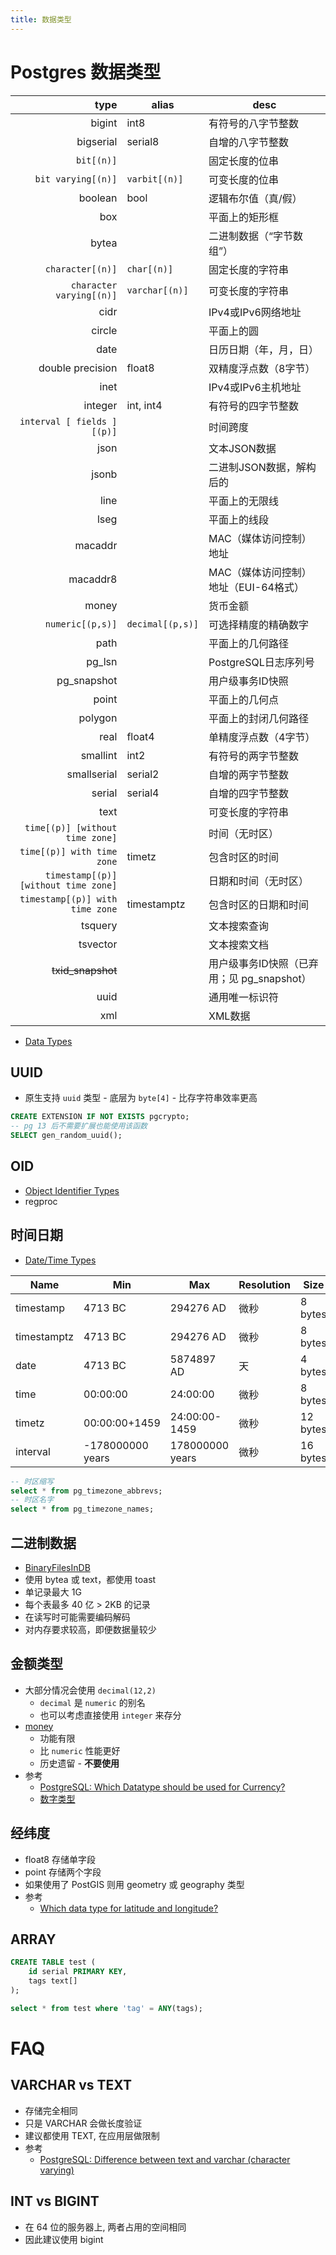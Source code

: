```yaml
---
title: 数据类型
---
```


# Postgres 数据类型

|                                 type | alias            | desc                                       |
| -----------------------------------: | ---------------- | ------------------------------------------ |
|                               bigint | int8             | 有符号的八字节整数                         |
|                            bigserial | serial8          | 自增的八字节整数                           |
|                           `bit[(n)]` |                  | 固定长度的位串                             |
|                   `bit varying[(n)]` | `varbit[(n)]`    | 可变长度的位串                             |
|                              boolean | bool             | 逻辑布尔值（真/假）                        |
|                                  box |                  | 平面上的矩形框                             |
|                                bytea |                  | 二进制数据（“字节数组”）                   |
|                     `character[(n)]` | `char[(n)]`      | 固定长度的字符串                           |
|             `character varying[(n)]` | `varchar[(n)]`   | 可变长度的字符串                           |
|                                 cidr |                  | IPv4或IPv6网络地址                         |
|                               circle |                  | 平面上的圆                                 |
|                                 date |                  | 日历日期（年，月，日）                     |
|                     double precision | float8           | 双精度浮点数（8字节）                      |
|                                 inet |                  | IPv4或IPv6主机地址                         |
|                              integer | int, int4        | 有符号的四字节整数                         |
|           `interval [ fields ][(p)]` |                  | 时间跨度                                   |
|                                 json |                  | 文本JSON数据                               |
|                                jsonb |                  | 二进制JSON数据，解构后的                   |
|                                 line |                  | 平面上的无限线                             |
|                                 lseg |                  | 平面上的线段                               |
|                              macaddr |                  | MAC（媒体访问控制）地址                    |
|                             macaddr8 |                  | MAC（媒体访问控制）地址（EUI-64格式）      |
|                                money |                  | 货币金额                                   |
|                     `numeric[(p,s)]` | `decimal[(p,s)]` | 可选择精度的精确数字                       |
|                                 path |                  | 平面上的几何路径                           |
|                               pg_lsn |                  | PostgreSQL日志序列号                       |
|                          pg_snapshot |                  | 用户级事务ID快照                           |
|                                point |                  | 平面上的几何点                             |
|                              polygon |                  | 平面上的封闭几何路径                       |
|                                 real | float4           | 单精度浮点数（4字节）                      |
|                             smallint | int2             | 有符号的两字节整数                         |
|                          smallserial | serial2          | 自增的两字节整数                           |
|                               serial | serial4          | 自增的四字节整数                           |
|                                 text |                  | 可变长度的字符串                           |
|      `time[(p)] [without time zone]` |                  | 时间（无时区）                             |
|           `time[(p)] with time zone` | timetz           | 包含时区的时间                             |
| `timestamp[(p)] [without time zone]` |                  | 日期和时间（无时区）                       |
|      `timestamp[(p)] with time zone` | timestamptz      | 包含时区的日期和时间                       |
|                              tsquery |                  | 文本搜索查询                               |
|                             tsvector |                  | 文本搜索文档                               |
|                    ~~txid_snapshot~~ |                  | 用户级事务ID快照（已弃用；见 pg_snapshot） |
|                                 uuid |                  | 通用唯一标识符                             |
|                                  xml |                  | XML数据                                    |

- [Data Types](https://www.postgresql.org/docs/current/datatype.html)

## UUID

- 原生支持 `uuid` 类型 - 底层为 `byte[4]` - 比存字符串效率更高

```sql
CREATE EXTENSION IF NOT EXISTS pgcrypto;
-- pg 13 后不需要扩展也能使用该函数
SELECT gen_random_uuid();
```

## OID

- [Object Identifier Types](https://www.postgresql.org/docs/current/datatype-oid.html)
- regproc

## 时间日期

- [Date/Time Types](https://www.postgresql.org/docs/current/datatype-datetime.html)

| Name        | Min              | Max             | Resolution | Size     |
| ----------- | ---------------- | --------------- | ---------- | -------- |
| timestamp   | 4713 BC          | 294276 AD       | 微秒       | 8 bytes  |
| timestamptz | 4713 BC          | 294276 AD       | 微秒       | 8 bytes  |
| date        | 4713 BC          | 5874897 AD      | 天         | 4 bytes  |
| time        | 00:00:00         | 24:00:00        | 微秒       | 8 bytes  |
| timetz      | 00:00:00+1459    | 24:00:00-1459   | 微秒       | 12 bytes |
| interval    | -178000000 years | 178000000 years | 微秒       | 16 bytes |

```sql
-- 时区缩写
select * from pg_timezone_abbrevs;
-- 时区名字
select * from pg_timezone_names;
```

## 二进制数据

- [BinaryFilesInDB](https://wiki.postgresql.org/wiki/BinaryFilesInDB)
- 使用 bytea 或 text，都使用 toast
- 单记录最大 1G
- 每个表最多 40 亿 > 2KB 的记录
- 在读写时可能需要编码解码
- 对内存要求较高，即便数据量较少

## 金额类型

- 大部分情况会使用 `decimal(12,2)`
  - `decimal` 是 `numeric` 的别名
  - 也可以考虑直接使用 `integer` 来存分
- [money](https://www.postgresql.org/docs/current/static/datatype-money.html)
  - 功能有限
  - 比 `numeric` 性能更好
  - 历史遗留 - **不要使用**
- 参考
  - [PostgreSQL: Which Datatype should be used for Currency?](https://stackoverflow.com/q/15726535/1870054)
  - [数字类型](https://www.postgresql.org/docs/current/static/datatype-numeric.html)

## 经纬度

- float8 存储单字段
- point 存储两个字段
- 如果使用了 PostGIS 则用 geometry 或 geography 类型
- 参考
  - [Which data type for latitude and longitude?](https://stackoverflow.com/a/8150944/1870054)

## ARRAY

```sql
CREATE TABLE test (
    id serial PRIMARY KEY,
    tags text[]
);

select * from test where 'tag' = ANY(tags);

```

# FAQ

## VARCHAR vs TEXT

- 存储完全相同
- 只是 VARCHAR 会做长度验证
- 建议都使用 TEXT, 在应用层做限制
- 参考
  - [PostgreSQL: Difference between text and varchar (character varying)](https://stackoverflow.com/a/4849030/1870054)

## INT vs BIGINT

- 在 64 位的服务器上, 两者占用的空间相同
- 因此建议使用 bigint
